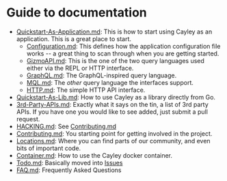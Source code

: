 # Guide to documentation

- [Quickstart-As-Application.md](Quickstart-As-Application.md): This is how to start using Cayley as an application.  This is a great place to start.
  - [Configuration.md](Configuration.md): This defines how the application configuration file works -- a great thing to scan through when you are getting started.
  - [GizmoAPI.md](GizmoAPI.md): This is the one of the two query languages used either via the REPL or HTTP interface.
  - [GraphQL.md](GraphQL.md): The GraphQL-inspired query language. 
  - [MQL.md](MQL.md): The *other* query language the interfaces support. 
  - [HTTP.md](HTTP.md): The simple HTTP API interface.
- [Quickstart-As-Lib.md](Quickstart-As-Lib.md): How to use Cayley as a library directly from Go. 
- [3rd-Party-APIs.md](3rd-Party-APIs.md): Exactly what it says on the tin, a list of 3rd party APIs.  If you have one you would like to see added, just submit a pull request. 
- [HACKING.md](HACKING.md): See [Contributing.md](Contributing.md)
- [Contributing.md](Contributing.md): You starting point for getting involved in the project.
- [Locations.md](Locations.md): Where you can find parts of our community, and even bits of important code.
- [Container.md](Container.md): How to use the Cayley docker container.
- [Todo.md](Todo.md): Basically moved into [Issues](https://github.com/codelingo/cayley/issues)
- [FAQ.md](FAQ.md): Frequently Asked Questions
